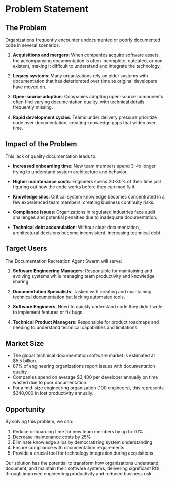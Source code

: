 # Problem Statement

## The Problem

Organizations frequently encounter undocumented or poorly documented code in several scenarios:

1. **Acquisitions and mergers**: When companies acquire software assets, the accompanying documentation is often incomplete, outdated, or non-existent, making it difficult to understand and integrate the technology.

2. **Legacy systems**: Many organizations rely on older systems with documentation that has deteriorated over time as original developers have moved on.

3. **Open-source adoption**: Companies adopting open-source components often find varying documentation quality, with technical details frequently missing.

4. **Rapid development cycles**: Teams under delivery pressure prioritize code over documentation, creating knowledge gaps that widen over time.

## Impact of the Problem

This lack of quality documentation leads to:

- **Increased onboarding time**: New team members spend 3-4x longer trying to understand system architecture and behavior.
  
- **Higher maintenance costs**: Engineers spend 20-30% of their time just figuring out how the code works before they can modify it.

- **Knowledge silos**: Critical system knowledge becomes concentrated in a few experienced team members, creating business continuity risks.

- **Compliance issues**: Organizations in regulated industries face audit challenges and potential penalties due to inadequate documentation.

- **Technical debt accumulation**: Without clear documentation, architectural decisions become inconsistent, increasing technical debt.

## Target Users

The Documentation Recreation Agent Swarm will serve:

1. **Software Engineering Managers**: Responsible for maintaining and evolving systems while managing team productivity and knowledge sharing.

2. **Documentation Specialists**: Tasked with creating and maintaining technical documentation but lacking automated tools.

3. **Software Engineers**: Need to quickly understand code they didn't write to implement features or fix bugs.

4. **Technical Product Managers**: Responsible for product roadmaps and needing to understand technical capabilities and limitations.

## Market Size

- The global technical documentation software market is estimated at $5.5 billion.
- 87% of engineering organizations report issues with documentation quality.
- Companies spend on average $3,400 per developer annually on time wasted due to poor documentation.
- For a mid-size engineering organization (100 engineers), this represents $340,000 in lost productivity annually.

## Opportunity

By solving this problem, we can:

1. Reduce onboarding time for new team members by up to 70%
2. Decrease maintenance costs by 25%
3. Eliminate knowledge silos by democratizing system understanding
4. Ensure compliance with documentation requirements
5. Provide a crucial tool for technology integration during acquisitions

Our solution has the potential to transform how organizations understand, document, and maintain their software systems, delivering significant ROI through improved engineering productivity and reduced business risk.